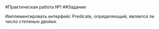 #Практическая работа №1
##Задание

Имплементировать интерфейс Predicate, определяющий, является ли число степенью двойки.